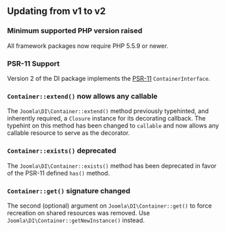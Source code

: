 ## Updating from v1 to v2

### Minimum supported PHP version raised

All framework packages now require PHP 5.5.9 or newer.

### PSR-11 Support

Version 2 of the DI package implements the [PSR-11](https://github.com/php-fig/fig-standards/blob/master/accepted/PSR-11-container.md) `ContainerInterface`.

### `Container::extend()` now allows any callable

The `Joomla\DI\Container::extend()` method previously typehinted, and inherently required, a `Closure` instance for its
decorating callback. The typehint on this method has been changed to `callable` and now allows any callable resource
to serve as the decorator.

### `Container::exists()` deprecated

The `Joomla\DI\Container::exists()` method has been deprecated in favor of the PSR-11 defined `has()` method.

### `Container::get()` signature changed

The second (optional) argument on `Joomla\DI\Container::get()` to force recreation on shared resources was removed.
Use `Joomla\DI\Container::getNewInstance()` instead.
